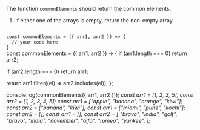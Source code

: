The function `commonElements` should return the common elements.

1. If either one of the arrays is empty, return the non-empty array.

<codeblock language="javascript" type="exercise" testMode="multipleInput">
<code>
const commonElements = ({ arr1, arr2 }) => {
  // your code here
}
</code>

<solution>
const commonElements = ({ arr1, arr2 }) => {
  if (arr1.length === 0) return arr2;

  if (arr2.length === 0) return arr1;

  return arr1.filter((el) => arr2.includes(el));
};
</solution>

<testcases>
<caller>
console.log(commonElements({ arr1, arr2 }));
</caller>
<testcase>
<i>
const arr1 = [1, 2, 3, 5];
const arr2 = [1, 2, 3, 4, 5];
</i>
</testcase>
<testcase>
<i>
const arr1 = ["apple", "banana", "orange", "kiwi"];
const arr2 = ["banana", "kiwi"];
</i>
</testcase>
<testcase>
<i>
const arr1 = ["miami", "pune", "kochi"];
const arr2 = [];
</i>
</testcase>
<testcase>
<i>
const arr1 = [];
const arr2 = [
  "bravo",
  "india",
  "golf",
  "bravo",
  "india",
  "november",
  "alfa",
  "romeo",
  "yankee",
];
</i>
</testcase>
</testcases>
</codeblock>